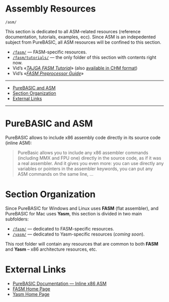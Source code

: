 Assembly Resources
==================

    /asm/

This section is dedicated to all ASM-related resources (reference documentation, tutorials, examples, ecc). Since ASM is an indepedented subject from PureBASIC, all ASM resources will be confined to this section.

-   [`/fasm/`](./fasm/) — FASM-specific resources.
-   [`/fasm/tutorials/`](./fasm/tutorials/) — the only folder of this section with contents right now.
-   Vid’s «[*TAJGA FASM Tutorial*](https://cdn.rawgit.com/tajmone/purebasic-archives/1351562/asm/fasm/tutorials/tajga-fasm-tutorial.html)» (also [available in CHM format](./asm/fasm/tutorials/))  
-   Vid’s «[*FASM Preprocessor Guide*](https://cdn.rawgit.com/tajmone/purebasic-archives/1351562/asm/fasm/tutorials/fasm-preprocessor-guide.html)»

------------------------------------------------------------------------

<!-- #toc -->
-   [PureBASIC and ASM](#purebasic-and-asm)
-   [Section Organization](#section-organization)
-   [External Links](#external-links)

<!-- /toc -->

------------------------------------------------------------------------

PureBASIC and ASM
=================

PureBASIC allows to include x86 assembly code directly in its source code (inline ASM):

> PureBasic allows you to include any x86 assembler commands (including MMX and FPU one) directly in the source code, as if it was a real assembler. And it gives you even more: you can use directly any variables or pointers in the assembler keywords, you can put any ASM commands on the same line, …

Section Organization
====================

Since PureBASIC for Windows and Linux uses **FASM** (flat assembler), and PureBASIC for Mac uses **Yasm**, this section is divided in two main subfolders:

-   [`/fasm/`](./fasm/) — dedicated to FASM-specific resources.
-   [`/yasm/`](./yasm/) — dedicated to Yasm-specific resources (*coming soon*).

This root folder will contain any resources that are common to both **FASM** and **Yasm** – x86 architecture resources, etc.

External Links
==============

-   [PureBASIC Documentation — Inline x86 ASM](http://www.purebasic.com/documentation/reference/inlinedasm.html)
-   [FASM Home Page](https://flatassembler.net/)
-   [Yasm Home Page](http://yasm.tortall.net/)

